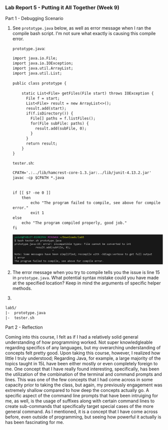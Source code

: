 ### Lab Report 5 - Putting it All Together (Week 9)

Part 1 - Debugging Scenario

1.	
	See ``prototype.java`` below, as well as error message when I ran the compile bash script. I'm not sure what exactly is causing this compile error.
	
	``prototype.java``:
	```
	import java.io.File;
	import java.io.IOException;
	import java.util.ArrayList;
	import java.util.List;
	
	public class prototype {
	
		static List<File> getFiles(File start) throws IOException {
		  File f = start;
		  List<File> result = new ArrayList<>();
		  result.add(start);
		  if(f.isDirectory()) {
		    File[] paths = f.listFiles();
		    for(File subFile: paths) {
		      result.add(subFile, 0);
		    }
		  }
		  return result;
		}
	}
	```
	
	``tester.sh``:
	```
	CPATH='.:../lib/hamcrest-core-1.3.jar:../lib/junit-4.13.2.jar'
	javac -cp $CPATH *.java
	
	
	if [[ $? -ne 0 ]]
	    then
	        echo "The program failed to compile, see above for compile error."
	        exit 1
 	else
 	    echo "The program compiled properly, good job."
	fi
	```
	![Image](lab5_1.png)
	
	
2. 
	The error message when you try to compile tells you the issue is line 15 in ``prototype.java``. What potential syntax mistake could you have made at the specified location? Keep in mind the arguments of specific helper methods.

3. 
	    
   


```
lab5/
|-  prototype.java
|-  tester.sh
```


Part 2 - Reflection

Coming into this course, I felt as if I had a relatively solid general understanding of how programming worked. Not super knowledgleable regarding specifics of any languages, but my overarching understanding of concepts felt pretty good. Upon taking this course, however, I realized how little I truly understood; Regarding Java, for example, a large majority of the topics taught in 15L have been either mostly or even completely foreign to me.
One concept that I have really found interesting, specifically, has been the utilization of the combination of the terminal and command prompts and lines. This was one of the few concepts that I had come across in some capacity prior to taking the class, but again, my previously engagement was extremely shallow compared to how deep the concepts actually go. A specific aspect of the command line prompts that have been intruiging for me, as well, is the usage of suffixes along with certain command lines to create sub-commands that specifically target special cases of the more general command. As I mentioned, it is a concept that I have come across before, even outside of programming, but seeing how powerful it actually is has been fascinating for me.
